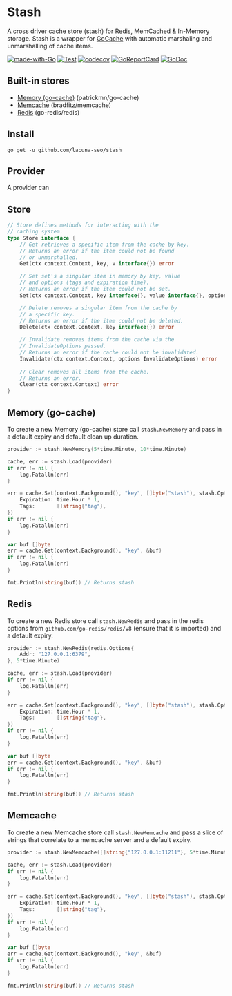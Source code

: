 # Stash
A cross driver cache store (stash) for Redis, MemCached & In-Memory storage. Stash is a wrapper for [GoCache](https://github.com/eko/gocache)
with automatic marshaling and unmarshalling of cache items.

[![made-with-Go](https://img.shields.io/badge/Made%20with-Go-1f425f.svg)](http://golang.org)
[![Test](https://github.com/lacuna-seo/stash/actions/workflows/test.yml/badge.svg?branch=master)](https://github.com/lacuna-seo/stash/actions/workflows/test.yml)
[![codecov](https://codecov.io/gh/lacuna-seo/stash/branch/master/graph/badge.svg?token=K27L8LS7DA)](https://codecov.io/gh/lacuna-seo/stash)
[![GoReportCard](https://goreportcard.com/badge/github.com/lacuna-seo/stash)](https://goreportcard.com/report/github.com/lacuna-seo/stash)
[![GoDoc](https://godoc.org/github.com/lacuna-seo/stash?status.png)](https://godoc.org/github.com/lacuna-seo/stash)

## Built-in stores

* [Memory (go-cache)](https://github.com/patrickmn/go-cache) (patrickmn/go-cache)
* [Memcache](https://github.com/bradfitz/gomemcache) (bradfitz/memcache)
* [Redis](https://github.com/go-redis/redis/v8) (go-redis/redis)

## Install

`go get -u github.com/lacuna-seo/stash`

## Provider

A provider can 

## Store

```go
// Store defines methods for interacting with the
// caching system.
type Store interface {
	// Get retrieves a specific item from the cache by key.
	// Returns an error if the item could not be found
	// or unmarshalled.
	Get(ctx context.Context, key, v interface{}) error

	// Set set's a singular item in memory by key, value
	// and options (tags and expiration time).
	// Returns an error if the item could not be set.
	Set(ctx context.Context, key interface{}, value interface{}, options Options) error

	// Delete removes a singular item from the cache by
	// a specific key.
	// Returns an error if the item could not be deleted.
	Delete(ctx context.Context, key interface{}) error

	// Invalidate removes items from the cache via the
	// InvalidateOptions passed.
	// Returns an error if the cache could not be invalidated.
	Invalidate(ctx context.Context, options InvalidateOptions) error
	
	// Clear removes all items from the cache.
	// Returns an error.
	Clear(ctx context.Context) error
}
```

## Memory (go-cache)

To create a new Memory (go-cache) store call `stash.NewMemory` and pass in a default expiry and default clean
up duration.

```go
provider := stash.NewMemory(5*time.Minute, 10*time.Minute)

cache, err := stash.Load(provider)
if err != nil {
    log.Fatalln(err)
}

err = cache.Set(context.Background(), "key", []byte("stash"), stash.Options{
    Expiration: time.Hour * 1,
    Tags:       []string{"tag"},
})
if err != nil {
    log.Fatalln(err)
}

var buf []byte
err = cache.Get(context.Background(), "key", &buf)
if err != nil {
    log.Fatalln(err)
}

fmt.Println(string(buf)) // Returns stash

```

## Redis

To create a new Redis store call `stash.NewRedis` and pass in the redis options from `github.com/go-redis/redis/v8`
(ensure that it is imported) and a default expiry. 

```go
provider := stash.NewRedis(redis.Options{
    Addr: "127.0.0.1:6379",
}, 5*time.Minute)

cache, err := stash.Load(provider)
if err != nil {
    log.Fatalln(err)
}

err = cache.Set(context.Background(), "key", []byte("stash"), stash.Options{
    Expiration: time.Hour * 1,
    Tags:       []string{"tag"},
})
if err != nil {
    log.Fatalln(err)
}

var buf []byte
err = cache.Get(context.Background(), "key", &buf)
if err != nil {
    log.Fatalln(err)
}

fmt.Println(string(buf)) // Returns stash
```

## Memcache

To create a new Memcache store call `stash.NewMemcache` and pass a slice of strings that correlate to a memcache 
server and a default expiry.

```go
provider := stash.NewMemcache([]string{"127.0.0.1:11211"}, 5*time.Minute)

cache, err := stash.Load(provider)
if err != nil {
    log.Fatalln(err)
}

err = cache.Set(context.Background(), "key", []byte("stash"), stash.Options{
    Expiration: time.Hour * 1,
    Tags:       []string{"tag"},
})
if err != nil {
    log.Fatalln(err)
}

var buf []byte
err = cache.Get(context.Background(), "key", &buf)
if err != nil {
    log.Fatalln(err)
}

fmt.Println(string(buf)) // Returns stash
```



